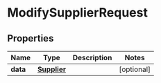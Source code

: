 # ModifySupplierRequest

## Properties

Name | Type | Description | Notes
------------ | ------------- | ------------- | -------------
**data** | [**Supplier**](Supplier.md) |  | [optional] 


